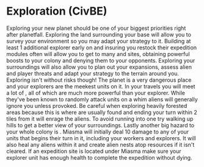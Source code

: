 # Exploration (CivBE)

Exploring your new planet should be one of your biggest priorities right after planetfall. Exploring the land surrounding your base will allow you to survey your environment so you may adapt your strategy to it. Building at least 1 additional explorer early on and insuring you restock their expedition modules often will allow you to get to many and sites, obtaining powerful boosts to your colony and denying them to your opponents. Exploring your surroundings will also allow you to plan out your expansions, assess alien and player threats and adapt your strategy to the terrain around you.
Exploring isn't without risks though! The planet is a very dangerous place and your explorers are the meekest units on it. In your travels you will meet a lot of , all of which are much more powerful than your explorer. While they've been known to randomly attack units on a whim aliens will generally ignore you unless provoked. Be careful when exploring heavily forested areas because this is where are usually found and ending your turn within 2 tiles from it will enrage the aliens. To avoid running into one try walking up hills to get a better view of your surroundings.
Lastly another big hazard to your whole colony is . Miasma will initially deal 10 damage to any of your units that begins their turn in it, including your workers and explorers. It will also heal any aliens within it and create alien nests atop resources if it isn't cleared. If an expedition site is located under Miasma make sure your explorer unit has enough health to complete the expedition without dying.